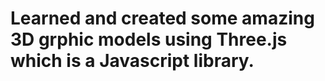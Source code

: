 <h1>Learned and created some amazing 3D grphic models using Three.js which is a Javascript library.</h1>
